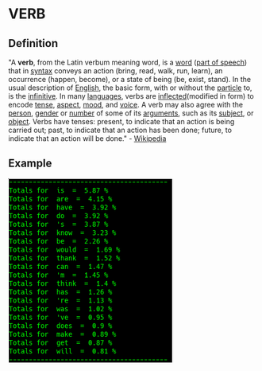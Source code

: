 # VERB

## Definition

"A **verb**, from the Latin verbum meaning word, is a [word](https://en.wikipedia.org/wiki/Word) \([part of speech](https://en.wikipedia.org/wiki/Part_of_speech)\) that in [syntax](https://en.wikipedia.org/wiki/Syntax) conveys an action \(bring, read, walk, run, learn\), an occurrence \(happen, become\), or a state of being \(be, exist, stand\). In the usual description of [English](https://en.wikipedia.org/wiki/English_language), the basic form, with or without the [particle](https://en.wikipedia.org/wiki/Grammatical_particle) to, is the [infinitive](https://en.wikipedia.org/wiki/Infinitive). In many [languages](https://en.wikipedia.org/wiki/Language), verbs are [inflected](https://en.wikipedia.org/wiki/Inflection)\(modified in form\) to encode [tense](https://en.wikipedia.org/wiki/Grammatical_tense), [aspect](https://en.wikipedia.org/wiki/Grammatical_aspect), [mood](https://en.wikipedia.org/wiki/Grammatical_mood), and [voice](https://en.wikipedia.org/wiki/Voice_%28grammar%29). A verb may also agree with the [person](https://en.wikipedia.org/wiki/Grammatical_person), [gender](https://en.wikipedia.org/wiki/Grammatical_gender) or [number](https://en.wikipedia.org/wiki/Grammatical_number) of some of its [arguments](https://en.wikipedia.org/wiki/Argument_%28linguistics%29), such as its [subject](https://en.wikipedia.org/wiki/Subject_%28grammar%29), or [object](https://en.wikipedia.org/wiki/Object_%28grammar%29). Verbs have tenses: present, to indicate that an action is being carried out; past, to indicate that an action has been done; future, to indicate that an action will be done." - [Wikipedia](https://en.wikipedia.org/wiki/Verb)

## Example

![Google Congressional Hearing Verbs sorted by percent \(top 20\)](../../.gitbook/assets/2018-12-28-151043_330x370_scrot.png)


